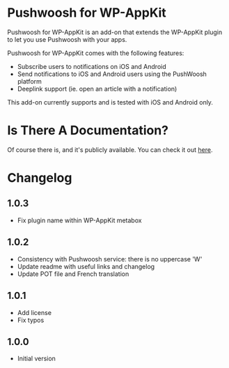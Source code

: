 # Pushwoosh for WP-AppKit
Pushwoosh for WP-AppKit is an add-on that extends the WP-AppKit plugin to let you use Pushwoosh with your apps.

Pushwoosh for WP-AppKit comes with the following features:
* Subscribe users to notifications on iOS and Android
* Send notifications to iOS and Android users using the PushWoosh platform
* Deeplink support (ie. open an article with a notification)

This add-on currently supports and is tested with iOS and Android only.

# Is There A Documentation?
Of course there is, and it's publicly available. You can check it out [here](https://uncategorized-creations.com/wp-appkit/doc/addons/pushwoosh/).

# Changelog
## 1.0.3
* Fix plugin name within WP-AppKit metabox

## 1.0.2
* Consistency with Pushwoosh service: there is no uppercase 'W'
* Update readme with useful links and changelog
* Update POT file and French translation

## 1.0.1
* Add license
* Fix typos

## 1.0.0
* Initial version
